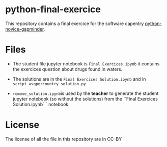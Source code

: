python-final-exercice
=====
This repository contains a final exercice for the software capentry [python-novice-gapminder](https://github.com/swcarpentry/python-novice-gapminder).

# Files 

* The student file jupyter notebook is ```Final Exercices.ipynb``` it contains the exercices question about drugs found in waters.


* The solutions are in the ```Final Exercices Solution.ipynb``` and in ```script_avgpercountry solution.py```
 
* ```remove_solution.ipynb```is used by the **teacher** to generate the student jupyter notebook (so without the solutions) from the ``Final Exercices Solution.ipynb``` notebook.


# License 
The license of all the file in this repository are in CC-BY
